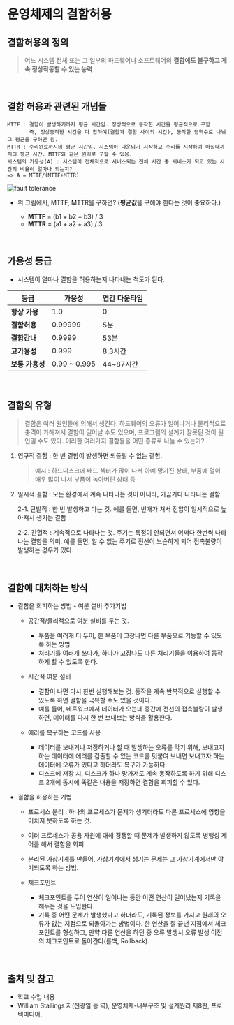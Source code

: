 # 운영체제의 결함허용

## 결함허용의 정의

> 어느 시스템 전체 또는 그 일부의 하드웨어나 소프트웨어의 **결함에도 불구하고 계속 정상작동할 수 있는 능력**

<br/>

## 결함 허용과 관련된 개념들
    MTTF : 결함이 발생하기까지 평균 시간임. 정상적으로 동작한 시간을 평균적으로 구함
           즉, 정상동작한 시간을 다 합하여(결함과 결함 사이의 시간), 동작한 영역수로 나눠 그 평균을 구하면 됨. 
    MTTR : 수리완료까지의 평균 시간임. 시스템이 다운되기 시작하고 수리를 시작하여 마칠때까지의 평균 시간. MTTF와 같은 원리로 구할 수 있음.
    시스템의 가용성(A) : 시스템이 전체적으로 서비스되는 전체 시간 중 서비스가 되고 있는 시간의 비율이 얼마나 되는지?
    => A = MTTF/(MTTF+MTTR)

![fault tolerance](https://user-images.githubusercontent.com/101035437/187938974-d6943276-874f-4f08-8815-8af3d69ba8a7.png)

* 위 그림에서, MTTF, MTTR을 구하면? (**평균값**을 구해야 한다는 것이 중요하다.)

  * **MTTF** = (b1 + b2 + b3) / 3
  * **MTTR** = (a1 + a2 + a3) / 3

<br/>

## 가용성 등급

* 시스템이 얼마나 결함을 허용하는지 나타내는 척도가 된다.

등급|가용성|연간 다운타임
---|---|---|
**항상 가용**|1.0|0
**결함허용**|0.99999|5분
**결함감내**|0.9999|53분
**고가용성**|0.999|8.3시간
**보통 가용성**|0.99 ~ 0.995|44~87시간

<br/>

## 결함의 유형

  > 결함은 여러 원인들에 의해서 생긴다. 하드웨어의 오류가 일어나거나 물리적으로 충격이 가해져서 결함이 일어날 수도 있으며, 프로그램의 설계가 잘못된 것이 원인일 수도 있다. 이러한 여러가지 결함들을 어떤 종류로 나눌 수 있는가?

 
1. 영구적 결함 : 한 번 결함이 발생하면 되돌릴 수 없는 결함. 
   > 예시 : 하드디스크에 배드 섹터가 많이 나서 아예 망가진 상태, 부품에 열이 매우 많이 나서 부품이 녹아버린 상태 등

2. 일시적 결함 : 모든 환경에서 계속 나타나는 것이 아니라, 가끔가다 나타나는 결함.

   2-1. 단발적 : 한 번 발생하고 마는 것. 예를 들면, 번개가 쳐서 전압이 일시적으로 높아져서 생기는 결함
   
   2-2. 간헐적 : 계속적으로 나타나는 것. 주기는 특정이 안되면서 어쩌다 한번씩 나타나는 결함을 의미. 예를 들면, 알 수 없는 주기로 전선이 느슨하게 되어 접촉불량이 발생하는 경우가 있다.

<br/>

## 결함에 대처하는 방식

* 결함을 회피하는 방법 - 여분 설비 추가기법

  * 공간적/물리적으로 여분 설비를 두는 것.

    * 부품을 여러개 더 두어, 한 부품이 고장나면 다른 부품으로 기능할 수 있도록 하는 방법
    * 처리기를 여러개 쓰다가, 하나가 고장나도 다른 처리기들을 이용하여 동작하게 할 수 있도록 한다.

  * 시간적 여분 설비

    * 결함이 나면 다시 한번 실행해보는 것. 동작을 계속 반복적으로 실행할 수 있도록 하면 결함을 극복할 수도 있을 것이다. 
    * 예를 들어, 네트워크에서 데이터가 오는데 중간에 전선의 접촉불량이 발생하면, 데이터를 다시 한 번 보내보는 방식을 활용한다.

   * 에러를 복구하는 코드를 사용
   
     * 데이터를 보내거나 저장하거나 할 때 발생하는 오류를 막기 위해, 보내고자 하는 데이터에 에러를 검출할 수 있는 코드를 덧붙여 보내면 보내고자 하는 데이터에 오류가 있다고 하더라도 복구가 가능하다.
     * 디스크에 저장 시, 디스크가 하나 망가져도 계속 동작하도록 하기 위해 디스크 2개에 동시에 똑같은 내용을 저장하면 결함을 회피할 수 있다.


* 결함을 허용하는 기법

  * 프로세스 분리 : 하나의 프로세스가 문제가 생기더라도 다른 프로세스에 영향을 미치지 못하도록 하는 것. 

  * 여러 프로세스가 공용 자원에 대해 경쟁할 때 문제가 발생하지 않도록 병행성 제어를 해서 결함을 회피

  * 분리된 가상기계를 만들어, 가상기계에서 생기는 문제는 그 가상기계에서만 야기되도록 하는 방법.

  * 체크포인트

    * 체크포인트를 두어 연산이 일어나는 동안 어떤 연산이 일어났는지 기록을 해두는 것을 도입한다. 
    * 기록 중 어떤 문제가 발생했다고 하더라도, 기록된 정보를 가지고 원래의 오류가 없는 지점으로 되돌아가는 방법이다. 한 연산을 잘 끝낸 지점에서 체크포인트를 형성하고, 만약 다른 연산을 하던 중 오류 발생시 오류 발생 이전의 체크포인트로 돌아간다(롤백, Rollback).

<br/>

## 출처 및 참고

* 학교 수업 내용
* William Stallings 저(전광일 등 역), 운영체제-내부구조 및 설계원리 제8판, 프로텍미디어.
